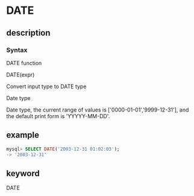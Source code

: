 # DATE

## description

### Syntax

DATE function

DATE(expr)

Convert input type to DATE type

Date type

Date type, the current range of values is ['0000-01-01','9999-12-31'], and the default print form is 'YYYYY-MM-DD'.

## example

```sql
mysql> SELECT DATE('2003-12-31 01:02:03');
-> '2003-12-31'
```

## keyword

DATE
